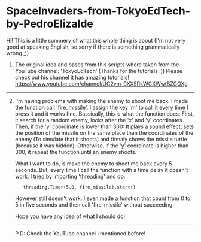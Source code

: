 # SpaceInvaders-from-TokyoEdTech-by-PedroElizalde
Hi! This is a little summery of what this whole thing is about (I'm not very good at speaking English, so sorry if there is something grammatically wrong ;))

1)  The original idea and bases from this scripts where taken from the YouTube channel: 'TokyoEdTech' (Thanks for the tutorials :))
    Please check out his channel it has amazing tutorials!
                                      https://www.youtube.com/channel/UC2vm-0XX5RkWCXWwtBZGOXg

***************************************************************************************************************************************************
2) I'm having problems with making the enemy to shoot me back. I made the function call 'fire_missile', I assign the key 'm' to call it every time I press it and it works fine. Bassically, this is what the function does: First, it search for a random enemy, looks after the 'x' and 'y' coordinates. Then, if the 'y' coordinate is lower than 300: It plays a sound effect, sets the position of the missile on the same place than the coordinates of the enemy (To simulate that it shoots) and finnaly shows the missile turtle (because it was hidden). Otherwise, if the 'y' coordinate is higher than 300, it repeat the function until an enemy shoots.
        
   What I want to do, is make the enemy to shoot me back every 5 seconds. But, every time I call the function with a time delay it doesn't work.
   I tried by importing 'threading' and do:
   
          threading.Timer(5.0, fire_missile).start()
	  
   However still doesn't work. I even made a function that count from 0 to 5 in five seconds and then call 'fire_missile' without succeeding.
   
   Hope you have any idea of what I should do!
   
   ***************************************************************************************************************************************************
   P.D: Check the YouTube channel I mentioned before!
